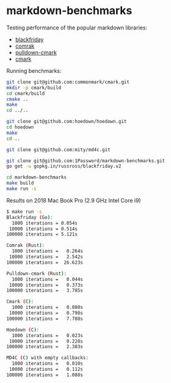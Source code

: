 # markdown-benchmarks

Testing performance of the popular markdown libraries:

* [blackfriday](https://github.com/russross/blackfriday)
* [comrak](https://github.com/kivikakk/comrak)
* [pulldown-cmark](https://github.com/raphlinus/pulldown-cmark)
* [cmark](https://github.com/commonmark/cmark)

Running benchmarks:

```bash
git clone git@github.com:commonmark/cmark.git
mkdir -p cmark/build
cd cmark/build
cmake ..
make
cd ../..

git clone git@github.com:hoedown/hoedown.git
cd hoedown
make
cd ..

git clone git@github.com:mity/md4c.git

git clone git@github.com:1Password/markdown-benchmarks.git
go get -u gopkg.in/russross/blackfriday.v2

cd markdown-benchmarks
make build
make run -s
```

Results on 2018 Mac Book Pro (2.9 GHz Intel Core i9)

```bash
$ make run -s
Blackfriday (Go):
  1000 iterations = 0.054s
 10000 iterations = 0.514s
100000 iterations = 5.121s

Comrak (Rust):
  1000 iterations =   0.264s
 10000 iterations =   2.542s
100000 iterations =  26.623s

Pulldown-cmark (Rust):
  1000 iterations =   0.044s
 10000 iterations =   0.373s
100000 iterations =   3.785s

Cmark (C):
  1000 iterations =   0.080s
 10000 iterations =   0.798s
100000 iterations =   7.788s

Hoedown (C):
  1000 iterations =   0.023s
 10000 iterations =   0.228s
100000 iterations =   2.303s

MD4C (C) with empty callbacks:
  1000 iterations =   0.010s
 10000 iterations =   0.112s
100000 iterations =   1.088s
```


